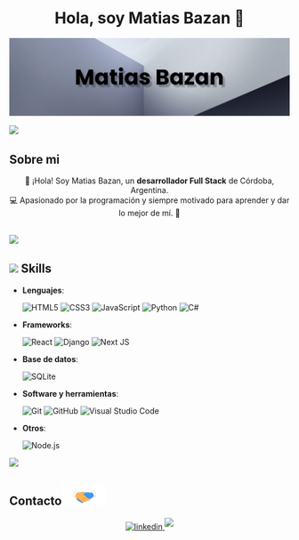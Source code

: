 <div align="center">
<h1 align="center">Hola, soy Matias Bazan 👋</h1>
</div>
<img src="https://github.com/Mati-Bazan/mati-bazan/blob/main/Banner.png">

<img src="https://user-images.githubusercontent.com/73097560/115834477-dbab4500-a447-11eb-908a-139a6edaec5c.gif"><br>
## Sobre mi
<div align="center">
👋 ¡Hola! Soy Matias Bazan, un <b>desarrollador Full Stack</b> de Córdoba, Argentina.<br>
💻 Apasionado por la programación y siempre motivado para aprender y dar lo mejor de mí. 🚀
</div><br>

<img src="https://user-images.githubusercontent.com/73097560/115834477-dbab4500-a447-11eb-908a-139a6edaec5c.gif"><br>
## <img src="https://media2.giphy.com/media/QssGEmpkyEOhBCb7e1/giphy.gif?cid=ecf05e47a0n3gi1bfqntqmob8g9aid1oyj2wr3ds3mg700bl&rid=giphy.gif" width ="25"><b> Skills</b>

<p align="center">

- **Lenguajes**:
  
  ![HTML5](https://img.shields.io/badge/HTML5%20-%23E34F26.svg?style=for-the-badge&logo=html5&logoColor=white)
  ![CSS3](https://img.shields.io/badge/CSS%20-%231572B6.svg?style=for-the-badge&logo=css3&logoColor=white)
  ![JavaScript](https://img.shields.io/badge/JavaScript%20-%23F7DF1E.svg?style=for-the-badge&logo=javascript&logoColor=black)
  ![Python](https://img.shields.io/badge/Python%20-%2314354C.svg?style=for-the-badge&logo=python&logoColor=white)
  ![C#](https://img.shields.io/badge/c%23-%23239120.svg?style=for-the-badge&logo=csharp&logoColor=white)

- **Frameworks**:

  ![React](https://img.shields.io/badge/react%20-%2320232a.svg?&style=for-the-badge&logo=react&logoColor=%2361DAFB"/)
  ![Django](https://img.shields.io/badge/django%20-%23092E20.svg?&style=for-the-badge&logo=django&logoColor=white"/)
  ![Next JS](https://img.shields.io/badge/Next-black?style=for-the-badge&logo=next.js&logoColor=white)
    
- **Base de datos**:

    ![SQLite](https://img.shields.io/badge/sqlite-%2307405e.svg?&style=for-the-badge&logo=sqlite&logoColor=white"/)

- **Software y herramientas**:

    ![Git](https://img.shields.io/badge/git-%23F05033.svg?style=for-the-badge&logo=git&logoColor=white)
    ![GitHub](https://img.shields.io/badge/github-%23121011.svg?style=for-the-badge&logo=github&logoColor=white)
    ![Visual Studio Code](https://img.shields.io/badge/Visual%20Studio%20Code-0078d7.svg?style=for-the-badge&logo=visual-studio-code&logoColor=white)


- **Otros**:

    ![Node.js](https://img.shields.io/badge/node.js%20-%2343853D.svg?&style=for-the-badge&logo=node.js&logoColor=white"/)
    
</p>

<img src="https://user-images.githubusercontent.com/73097560/115834477-dbab4500-a447-11eb-908a-139a6edaec5c.gif"><br>

## <b>Contacto</b><img src="https://github.com/0xAbdulKhalid/0xAbdulKhalid/raw/main/assets/mdImages/handshake.gif" width ="80">
<div align='center'>
  <a href="https://www.linkedin.com/in/matias-bazan/" target="_blank">
    <img src="https://img.shields.io/badge/linkedin%20-%230077B5.svg?&style=for-the-badge&logo=linkedin&logoColor=white" alt=linkedin style="margin-bottom: 5px;"/>
  </a>

  <a href="mailto:mati.bazan97@gmail.com" target="_blank">
    <img src="https://img.shields.io/badge/Gmail-D14836?style=for-the-badge&logo=gmail&logoColor=white" t=mail style="margin-bottom: 5px;" />
  </a>
</div>


